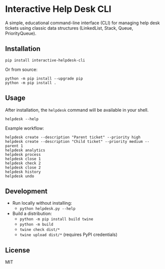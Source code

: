 Interactive Help Desk CLI
==========================

A simple, educational command-line interface (CLI) for managing help desk tickets using classic data structures (LinkedList, Stack, Queue, PriorityQueue).

Installation
------------

```
pip install interactive-helpdesk-cli
```

Or from source:

```
python -m pip install --upgrade pip
python -m pip install .
```

Usage
-----

After installation, the `helpdesk` command will be available in your shell.

```
helpdesk --help
```

Example workflow:

```
helpdesk create --description "Parent ticket" --priority high
helpdesk create --description "Child ticket" --priority medium --parent 1
helpdesk analytics
helpdesk process
helpdesk close 1
helpdesk check 2
helpdesk close 2
helpdesk history
helpdesk undo
```

Development
-----------

- Run locally without installing:
  - `python helpdesk.py --help`
- Build a distribution:
  - `python -m pip install build twine`
  - `python -m build`
  - `twine check dist/*`
  - `twine upload dist/*` (requires PyPI credentials)

License
-------

MIT

